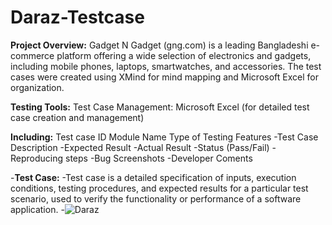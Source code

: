 # Daraz-Testcase
**Project Overview:**
Gadget N Gadget (gng.com) is a leading Bangladeshi e-commerce platform offering a wide selection of electronics and gadgets, including mobile phones, laptops, smartwatches, and accessories. The test cases were created using XMind for mind mapping and Microsoft Excel for organization.

**Testing Tools:**
Test Case Management: Microsoft Excel (for detailed test case creation and management)

**Including:**
Test case ID
Module Name
Type of Testing
Features
-Test Case Description
-Expected Result
-Actual Result
-Status (Pass/Fail)
-Reproducing steps
-Bug Screenshots
-Developer Coments

-**Test Case:**
-Test case is a detailed specification of inputs, execution conditions, testing procedures, and expected results for a particular test scenario, used to verify the functionality or performance of a software application.
-![Daraz](https://github.com/FalguniMalakar/Daraz-Testcase-/assets/153453822/53c1268e-d0d9-46ff-bcc0-3bc6fb3f3537)


